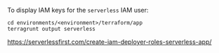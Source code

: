 To display IAM keys for the `serverless` IAM user:
```
cd environments/<environment>/terraform/app
terragrunt output serverless
```

https://serverlessfirst.com/create-iam-deployer-roles-serverless-app/
